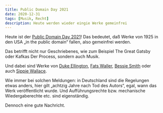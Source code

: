```yaml
---
title: Public Domain Day 2021
date: 2020-12-31
tags: [Musik, Recht]
description: Heute werden wieder eingie Werke gemeinfrei
---
```

Heute ist der [Public Domain Day 2021](https://web.law.duke.edu/cspd/publicdomainday/2021/)! Das bedeutet, daß Werke von 1925 in den USA „in the public domain“ fallen, also gemeinfrei werden.

Das betrifft nicht nur Geschriebenes, wie zum Beispiel The Great Gatsby oder Kafkas Der Process, sondern auch Musik.

Und dabei sind Werke von [Duke Ellington](https://de.wikipedia.org/wiki/Duke_Ellington), [Fats Waller](https://de.wikipedia.org/wiki/Fats_Waller), [Bessie Smith](https://de.wikipedia.org/wiki/Bessie_Smith) oder auch [Sippie Wallace](https://de.wikipedia.org/wiki/Sippie_Wallace).

Wie immer bei solchen Meldungen: in Deutschland sind die Regelungen etwas anders, hier gilt „achtzig Jahre nach Tod des Autors“, egal, wann das Werk veröffentlicht wurde. Und Aufführungsrechte bzw. mechanische Wiedergaberechte etc. sind eigenständig.

Dennoch eine gute Nachricht.